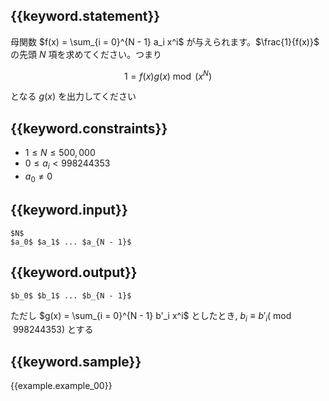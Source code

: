 ## {{keyword.statement}}
母関数 $f(x) = \sum_{i = 0}^{N - 1} a_i x^i$ が与えられます。$\frac{1}{f(x)}$ の先頭 $N$ 項を求めてください。つまり

$$1 = f(x)g(x) \bmod (x^N)$$

となる $g(x)$ を出力してください


## {{keyword.constraints}}

- $1 \leq N \leq 500,000$
- $0 \leq a_i < 998244353$
- $a_0 \neq 0$

## {{keyword.input}}

```
$N$
$a_0$ $a_1$ ... $a_{N - 1}$
```

## {{keyword.output}}

```
$b_0$ $b_1$ ... $b_{N - 1}$
```

ただし $g(x) = \sum_{i = 0}^{N - 1} b'_i x^i$ としたとき, $b_i \equiv b'_i (\bmod 998244353)$ とする

## {{keyword.sample}}

{{example.example_00}}
